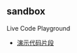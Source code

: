 
## sandbox

Live Code Playground

- [演示代码片段](https://front-ends-developers.github.io/sandbox/index.html)
